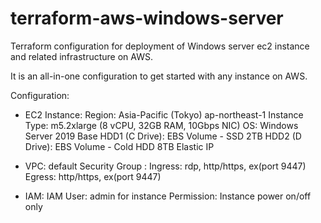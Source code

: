 # terraform-aws-windows-server
Terraform configuration for deployment of Windows server ec2 instance and related infrastructure on AWS.

It is an all-in-one configuration to get started with any instance on AWS.

Configuration:
- EC2 Instance: 
    Region: Asia-Pacific (Tokyo) ap-northeast-1
    Instance Type: m5.2xlarge (8 vCPU, 32GB RAM, 10Gbps NIC)
    OS: Windows Server 2019 Base
    HDD1 (C Drive): EBS Volume - SSD 2TB
    HDD2 (D Drive): EBS Volume - Cold HDD 8TB
    Elastic IP

- VPC: default
  Security Group :
    Ingress: rdp, http/https, ex(port 9447)
    Egress: http/https, ex(port 9447)

- IAM:
    IAM User: admin for instance
    Permission: Instance power on/off only
